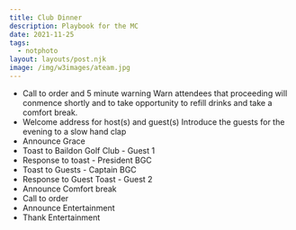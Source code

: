```yaml
---
title: Club Dinner
description: Playbook for the MC
date: 2021-11-25
tags:
  - notphoto
layout: layouts/post.njk
image: /img/w3images/ateam.jpg
---
```


* Call to order and 5 minute warning
  Warn attendees that proceeding will conmence shortly and to take opportunity to refill drinks and take a comfort break.
* Welcome address for host(s) and guest(s)
   Introduce the guests for the evening to a slow hand clap
* Announce Grace
* Toast to Baildon Golf Club - Guest 1
* Response to toast - President BGC
* Toast to Guests - Captain BGC
* Response to Guest Toast - Guest 2
* Announce Comfort break
* Call to order
* Announce Entertainment
* Thank Entertainment
